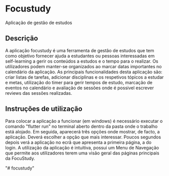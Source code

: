 # Focustudy

Aplicação de gestão de estudos

## Descrição
A aplicação focustudy é uma ferramenta de gestão de estudos que tem como objetivo fornecer ajuda a estudantes ou pessoas interessadas em self-learning a gerir os conteúdos a estudos e o tempo para o realizar. Os utilizadores podem manter-se organizados ao marcar datas importantes no calendário da aplicação.
As principais funcionalidades desta aplicação são: criar listas de tarefas, adicionar disciplinas e os respetivos tópicos a estudar e metas, utilização do timer para gerir tempos de estudo, marcação de eventos no calendário e avaliação de sessões onde é possivel escrever reviews das sessões realizadas.

## Instruções de utilização
Para colocar a aplicação a funcionar (em windows) é necessário executar o comando "flutter run" no terminal aberto dentro da pasta onde o trabalho está alojado. 
Em seguida, aparecerá três opções onde mostrar, de facto, a aplicação. Deverá escolher a opção que mais interessar. Poucos segundos depois verá a aplicação no ecrã que apresenta a primeira página, a do login.
A utilização da aplicação é intuitiva, possui um Menu de Navegação que permite aos utilizadores terem uma visão geral das páginas principais da FocuStudy.

"# focustudy" 
